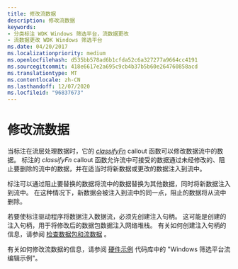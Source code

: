 ```yaml
---
title: 修改流数据
description: 修改流数据
keywords:
- 分类标注 WDK Windows 筛选平台，流数据更改
- 流数据更改 WDK Windows 筛选平台
ms.date: 04/20/2017
ms.localizationpriority: medium
ms.openlocfilehash: d535bb578ad6b1cfda52c6a327277a9664cc4191
ms.sourcegitcommit: 418e6617e2a695c9cb4b37b5b60e264760858acd
ms.translationtype: MT
ms.contentlocale: zh-CN
ms.lasthandoff: 12/07/2020
ms.locfileid: "96837673"
---
```

# <a name="modifying-stream-data"></a>修改流数据


当标注在流层处理数据时，它的 [*classifyFn*](/windows-hardware/drivers/ddi/fwpsk/nc-fwpsk-fwps_callout_classify_fn0) callout 函数可以修改数据流中的数据。 标注的 *classifyFn* callout 函数允许流中可接受的数据通过未经修改的、阻止要删除的流中的数据，并在适当时将新数据或更改的数据注入到流中。

标注可以通过阻止要替换的数据将流中的数据替换为其他数据，同时将新数据注入到流中。 在这种情况下，新数据会被注入到流中的同一点，阻止的数据将从流中删除。

若要使标注驱动程序将数据注入数据流，必须先创建注入句柄。 这可能是创建的注入句柄，用于将修改后的数据包数据注入网络堆栈。 有关如何创建注入句柄的信息，请参阅 [检查数据包和流数据](packet-inspection-points.md) 。

有关如何修改流数据的信息，请参阅 [硬件示例](https://go.microsoft.com/fwlink/p/?LinkId=618052) 代码库中的 "Windows 筛选平台流编辑示例"。

 

